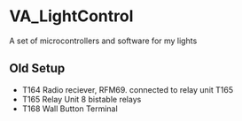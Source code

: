 # VA_LightControl
A set of microcontrollers and software for my lights
## Old Setup
* T164 Radio reciever, RFM69. connected to relay unit T165
* T165 Relay Unit 8 bistable relays
* T168 Wall Button Terminal

